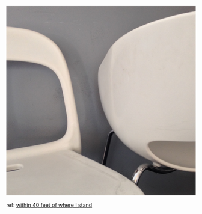 ![](assets/8785.png) 

ref: [within 40 feet of where I stand](http://dojo4.com/blog/within-40-feet-of-where-i-stand/)